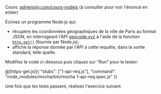 Cours: [adrienjoly.com/cours-nodejs](https://adrienjoly.com/cours-nodejs/) (à consulter pour voir l'énoncé en entier)

<!-- Code source: [GitHub](https://github.com/adrienjoly/cours-nodejs-techio-2). -->

Écrivez un programme Node.js qui:
- récupère les coordonnées géographiques de la ville de Paris au format JSON, en interrogeant l'API [geocode.xyz](https://geocode.xyz/api) à l'aide de la fonction [`http.get()`](https://nodejs.org/api/http.html#http_http_get_options_callback) (fournie par Node.js);
- affiche la réponse donnée par l'API à cette requête, dans la sortie standard, telle quelle.

Modifiez le code ci-dessous puis cliquez sur "Run" pour le tester:

@[https-get.js]({
  "stubs": ["1-api-req.js"],
  "command": "node_modules/mocha/bin/mocha 1-api-req.spec.js"
})

Une fois que les tests passent, réalisez l'exercice suivant.

